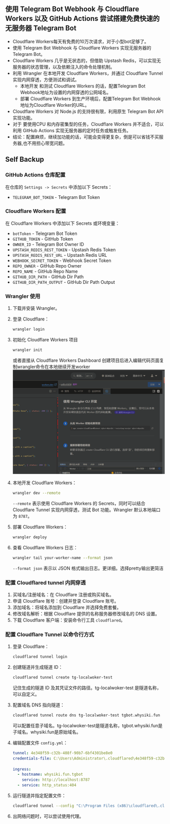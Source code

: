 ## 使用 Telegram Bot Webhook 与 Cloudflare Workers 以及 GitHub Actions 尝试搭建免费快速的无服务器 Telegram Bot

- Cloudflare Workers每天有免费的10万次请求，对于小型bot足够了。
- 使用 Telegram Bot Webhook 与 Cloudflare Workers 实现无服务器的 Telegram Bot。
- Cloudflare Workers 几乎是无状态的，但借助 Upstash Redis，可以实现无服务器的状态管理，以及依赖注入的命令处理机制。
- 利用 Wrangler 在本地开发 Cloudflare Workers，并通过 Cloudflare Tunnel 实现内网穿透，方便测试和调试。
  - 本地开发 和测试  Cloudflare Workers 的话，配置Telegram Bot Webhook地址为设置的内网穿透的公网域名。
  - 部署 Cloudflare Workers 到生产环境后，配置Telegram Bot Webhook地址为Cloudflare Worker的URL。
- Cloudflare Workers 对 Node.js 的支持很有限，利用原生 Telegram Bot API 实现功能。
- 对于 要使用CPU 和内存密集型的任务，Cloudflare Workers 并不适合，可以利用 GitHub Actions 实现无服务器的定时任务或触发任务。
- 结论：配置麻烦，继续加功能的话，可能会变得更复杂，倒是可以省钱不买服务器,也不用担心带宽问题。


## Self Backup

### GitHub Actions 仓库配置

在仓库的 `Settings -> Secrets` 中添加以下 Secrets：

- `TELEGRAM_BOT_TOKEN` - Telegram Bot Token

### Cloudflare Workers 配置

在 Cloudflare Workers 中添加以下 Secrets 或环境变量：

- `botToken` - Telegram Bot Token
- `GITHUB_TOKEN` - GitHub Token
- `OWNER_ID` - Telegram Bot Owner ID
- `UPSTASH_REDIS_REST_TOKEN` - Upstash Redis Token
- `UPSTASH_REDIS_REST_URL` - Upstash Redis URL
- `WEBHOOK_SECRET_TOKEN` - Webhook Secret Token
- `REPO_OWNER` - GitHub Repo Owner
- `REPO_NAME` - GitHub Repo Name
- `GITHUB_DIR_PATH` - GitHub Dir Path
- `GITHUB_DIR_PATH_OUTPUT` - GitHub Dir Path Output

### Wrangler 使用

1. 下载并安装 Wrangler。
2. 登录 Cloudflare：
   ```bash
   wrangler login
   ```
3. 初始化 Cloudflare Workers 项目 
   ```bash
   wrangler init
   ```
    或者直接从 Cloudflare Workers Dashboard 创建项目后进入编辑代码页面复制wrangler命令在本地继续开发worker
    ![alt text](images/README/image.png)
4. 本地开发 Cloudflare Workers：
   ```bash
   wrangler dev --remote
   ```
   `--remote` 表示使用 Cloudflare Workers 的 Secrets，同时可以结合 Cloudflare Tunnel 实现内网穿透，测试 Bot 功能。Wrangler 默认本地端口为 `8787`。
5. 部署 Cloudflare Workers：
   ```bash
   wrangler deploy
   ```

6. 查看 Cloudflare Workers 日志：
   ```bash
   wrangler tail your-worker-name --format json
   ```
   `--format json` 表示以 JSON 格式输出日志。更详细。选择pretty输出更简洁

### 配置 Cloudflared tunnel 内网穿透

1. 买域名/注册域名：在 Cloudflare 注册或购买域名。
2. 申请 Cloudflare 账号：创建并登录 Cloudflare 账号。
3. 添加域名：将域名添加到 Cloudflare 并选择免费套餐。
4. 修改域名解析：根据 Cloudflare 提供的名称服务器修改域名的 DNS 设置。
5. 下载 Cloudflare 客户端：安装命令行工具 `cloudflared`。

### 配置 Cloudflare Tunnel 以命令行方式

1. 登录 Cloudflare：
   ```bash
   cloudflared tunnel login
   ```
2. 创建隧道并生成隧道 ID：
   ```bash
   cloudflared tunnel create tg-localwoker-test
   ```
   记住生成的隧道 ID 及其凭证文件的路径。tg-localwoker-test 是隧道名称，可以自定义。

3. 配置域名 DNS 指向隧道：
   ```bash
   cloudflared tunnel route dns tg-localwoker-test tgbot.whysiki.fun
   ```
   可以配置任意子域名。tg-localwoker-test是隧道名称，tgbot.whysiki.fun是子域名。whysiki.fun是原始域名。

4. 编辑配置文件 `config.yml`：
   ```yaml
   tunnel: 4e348f59-c32b-408f-90b7-6bf4301be8e0
   credentials-file: C:\Users\Administrator\.cloudflared\4e348f59-c32b-408f-90b7-6bf4301be8e0.json

   ingress:
     - hostname: whysiki.fun.tgbot
       service: http://localhost:8787
     - service: http_status:404
   ```

5. 运行隧道并指定配置文件：
   ```bash
   cloudflared tunnel --config "C:\Program Files (x86)\cloudflared\.cloudflared\config.yml" run [4e348f59-c32b-408f-90b7-6bf4301be8e0]
   ```
6. 出网络问题时，可以尝试使用代理。